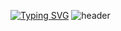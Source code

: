 <!-- ![header](https://capsule-render.vercel.app/api?type=waving&color=B2EBF4&text=&animation=twinkling&height=80) -->
<!-- [![Typing SVG](https://readme-typing-svg.demolab.com?font=Alkatra&weight=500&size=45&duration=3500&pause=3&color=FFAE13&center=false&vCenter=false&multiline=true&repeat=true&width=1000&height=100&lines=🌻+Welcome+to+Yoojin's+GitHub)](https://git.io/typing-svg) -->

[![Typing SVG](https://readme-typing-svg.demolab.com?font=Alkatra&weight=500&size=45&duration=3500&pause=3&color=B2EBF4&center=false&vCenter=false&multiline=true&repeat=true&width=1000&height=60&lines=　　Welcome+to+Yoojin's+GitHub)](https://git.io/typing-svg)
![header](https://capsule-render.vercel.app/api?type=waving&color=B2EBF4&height=120&animation=fadeIn&section=footer&text=✈️☁️&fontAlign=80)



<!-- ![header](https://capsule-render.vercel.app/api?type=waving&color=gradient&height=120&animation=fadeIn&section=footer&text=✈️☁️&fontAlign=70) -->


<!--
**y-00jin/y-00jin** is a ✨ _special_ ✨ repository because its `README.md` (this file) appears on your GitHub profile.

Here are some ideas to get you started:

- 🔭 I’m currently working on ...
- 🌱 I’m currently learning ...
- 👯 I’m looking to collaborate on ...
- 🤔 I’m looking for help with ...
- 💬 Ask me about ...
- 📫 How to reach me: ...
- 😄 Pronouns: ...
- ⚡ Fun fact: ...
-->
